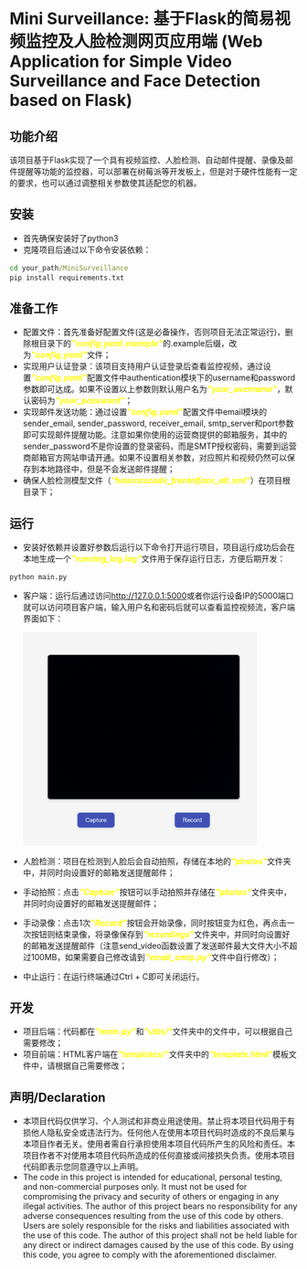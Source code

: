 # Mini Surveillance: 基于Flask的简易视频监控及人脸检测网页应用端 (Web Application for Simple Video Surveillance and Face Detection based on Flask)

## 功能介绍
该项目基于Flask实现了一个具有视频监控、人脸检测、自动邮件提醒、录像及邮件提醒等功能的监控器，可以部署在树莓派等开发板上，但是对于硬件性能有一定的要求，也可以通过调整相关参数使其适配您的机器。

## 安装
- 首先确保安装好了python3
- 克隆项目后通过以下命令安装依赖：
```cmd
cd your_path/MiniSurveillance
pip install requirements.txt
```

## 准备工作
- 配置文件：首先准备好配置文件(这是必备操作，否则项目无法正常运行)，删除根目录下的<font color=#FFFF00>***"config.yaml.example"***</font>的.example后缀，改为<font color=#FFFF00>***"config.yaml"***</font>文件；
- 实现用户认证登录：该项目支持用户认证登录后查看监控视频，通过设置<font color=#FFFF00>***"config.yaml"***</font>配置文件中authentication模块下的username和password参数即可达成。如果不设置以上参数则默认用户名为<font color=#FFFF00>***"your_username"***</font>，默认密码为<font color=#FFFF00>***"your_password"***</font>；
- 实现邮件发送功能：通过设置<font color=#FFFF00>***"config.yaml"***</font>配置文件中email模块的sender_email, sender_password, receiver_email, smtp_server和port参数即可实现邮件提醒功能。注意如果你使用的运营商提供的邮箱服务，其中的sender_password不是你设置的登录密码，而是SMTP授权密码，需要到运营商邮箱官方网站申请开通。如果不设置相关参数，对应照片和视频仍然可以保存到本地路径中，但是不会发送邮件提醒；
- 确保人脸检测模型文件（<font color=#FFFF00>***"haarcascade_frontalface_alt.xml"***</font>）在项目根目录下；

## 运行
- 安装好依赖并设置好参数后运行以下命令打开运行项目，项目运行成功后会在本地生成一个<font color=#FFFF00>***"running_log.log"***</font>文件用于保存运行日志，方便后期开发：
```cmd
python main.py
```
- 客户端：运行后通过访问<font color=#FFFF00>http://127.0.0.1:5000</font>或者你运行设备IP的5000端口就可以访问项目客户端，输入用户名和密码后就可以查看监控视频流，客户端界面如下：

  <img src=".\figure\GUI.png" alt="stable" style="zoom:40%;" />

- 人脸检测：项目在检测到人脸后会自动拍照，存储在本地的<font color=#FFFF00>***"photos"***</font>文件夹中，并同时向设置好的邮箱发送提醒邮件；
- 手动拍照：点击<font color=#FFFF00>***"Capture"***</font>按钮可以手动拍照并存储在<font color=#FFFF00>***"photos"***</font>文件夹中，并同时向设置好的邮箱发送提醒邮件；
- 手动录像：点击1次<font color=#FFFF00>***"Record"***</font>按钮会开始录像，同时按钮变为红色，再点击一次按钮则结束录像，将录像保存到<font color=#FFFF00>***"recordings"***</font>文件夹中，并同时向设置好的邮箱发送提醒邮件（注意send_video函数设置了发送邮件最大文件大小不超过100MB，如果需要自己修改请到<font color=#FFFF00>***"email_smtp.py"***</font>文件中自行修改）；
- 中止运行：在运行终端通过Ctrl + C即可关闭运行。

## 开发
- 项目后端：代码都在<font color=#FFFF00>***"main.py"***</font>和<font color=#FFFF00>***"utils/"***</font>文件夹中的文件中，可以根据自己需要修改；
- 项目前端：HTML客户端在<font color=#FFFF00>***"templates/"***</font>文件夹中的<font color=#FFFF00>***"template.html"***</font>模板文件中，请根据自己需要修改；

## 声明/Declaration
- 本项目代码仅供学习、个人测试和非商业用途使用。禁止将本项目代码用于有损他人隐私安全或违法行为。任何他人在使用本项目代码时造成的不良后果与本项目作者无关。使用者需自行承担使用本项目代码所产生的风险和责任。本项目作者不对使用本项目代码所造成的任何直接或间接损失负责。使用本项目代码即表示您同意遵守以上声明。
- The code in this project is intended for educational, personal testing, and non-commercial purposes only. It must not be used for compromising the privacy and security of others or engaging in any illegal activities. The author of this project bears no responsibility for any adverse consequences resulting from the use of this code by others. Users are solely responsible for the risks and liabilities associated with the use of this code. The author of this project shall not be held liable for any direct or indirect damages caused by the use of this code. By using this code, you agree to comply with the aforementioned disclaimer.